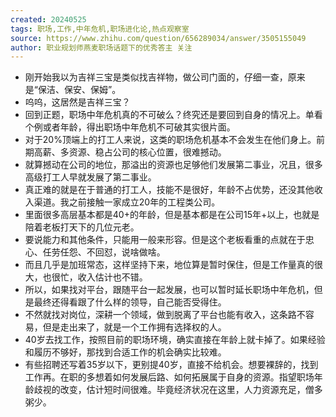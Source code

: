 ```yaml
---
created: 20240525
tags: 职场,工作,中年危机,职场进化论,热点观察室
source: https://www.zhihu.com/question/656289034/answer/3505155049
author: 职业规划师燕麦职场话题下的优秀答主 关注
---
```


- 刚开始我以为吉祥三宝是类似找吉祥物，做公司门面的，仔细一查，原来是“保洁、保安、保姆”。
- 呜呜，这居然是吉祥三宝？
- 回到正题，职场中年危机真的不可破么？终究还是要回到自身的情况上。单看个例或者年龄，得出职场中年危机不可破其实很片面。
- 对于20%顶端上的打工人来说，这类的职场危机基本不会发生在他们身上。前期高薪、多资源、稳占公司的核心位置，很难撼动。
- 就算撼动在公司的地位，那溢出的资源也足够他们发展第二事业，况且，很多高级打工人早就发展了第二事业。
- 真正难的就是在于普通的打工人，技能不是很好，年龄不占优势，还没其他收入渠道。我之前接触一家成立20年的工程类公司。
- 里面很多高层基本都是40+的年龄，但是基本都是在公司15年+以上，也就是陪着老板打天下的几位元老。
- 要说能力和其他条件，只能用一般来形容。但是这个老板看重的点就在于忠心、任劳任怨、不回怼，说啥做啥。
- 而且几乎是加班常态，这样坚持下来，地位算是暂时保住，但是工作量真的很大，也很忙，收入估计也不错。
- 所以，如果找对平台，跟随平台一起发展，也可以暂时延长职场中年危机，但是最终还得看跟了什么样的领导，自己能否受得住。
- 不然就找对岗位，深耕一个领域，做到脱离了平台也能有收入，这条路不容易，但是走出来了，就是一个工作拥有选择权的人。
- 40岁去找工作，按照目前的职场环境，确实直接在年龄上就卡掉了。如果经验和履历不够好，那找到合适工作的机会确实比较难。
- 有些招聘还写着35岁以下，更别提40岁，直接不给机会。想要裸辞的，找到工作再。在职的多想着如何发展后路、如何拓展属于自身的资源。指望职场年龄歧视的改变，估计短时间很难。毕竟经济状况在这里，人力资源充足，僧多粥少。